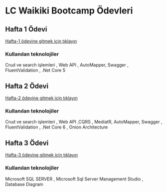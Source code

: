# LC Waikiki Bootcamp Ödevleri

## Hafta 1 Ödevi
[Hafta-1 ödevine gitmek için tıklayın](https://github.com/179-LCWaikiki-Net-Bootcamp/FahricanKacan/tree/main/Week1_Homework)

### Kullanılan teknolojiler
Crud ve search işlemleri , Web API , AutoMapper, Swagger , FluentValidation , .Net Core 5
## Hafta 2 Ödevi
[Hafta-2 ödevine gitmek için tıklayın](https://github.com/179-LCWaikiki-Net-Bootcamp/FahricanKacan/tree/main/Week2_Homework)

### Kullanılan teknolojiler
Crud ve search işlemleri , Web API ,CQRS , MediatR, AutoMapper, Swagger , FluentValidation , .Net Core 6 , Onion Architecture 

## Hafta 3 Ödevi
[Hafta-3 ödevine gitmek için tıklayın](https://github.com/179-LCWaikiki-Net-Bootcamp/FahricanKacan/tree/main/Week3_Homework)

### Kullanılan teknolojiler 
Microsoft SQL SERVER , Microsoft Sql Server Management Studio , Database Diagram